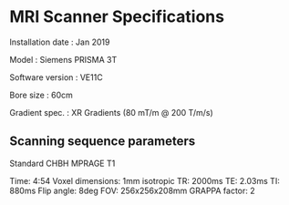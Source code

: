 # MRI Scanner Specifications

Installation date : Jan 2019

Model : Siemens PRISMA 3T

Software version : VE11C

Bore size : 60cm

Gradient spec. : XR Gradients (80 mT/m @ 200 T/m/s)

## Scanning sequence parameters

Standard CHBH MPRAGE T1

Time:               4:54
Voxel dimensions:   1mm isotropic
TR:                 2000ms
TE:                 2.03ms
TI:                 880ms
Flip angle:         8deg
FOV:                256x256x208mm
GRAPPA factor:      2 